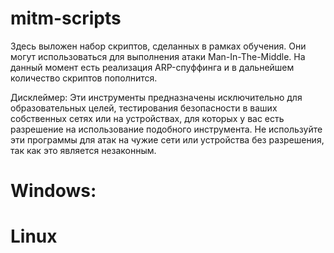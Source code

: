 # mitm-scripts
Здесь выложен набор скриптов, сделанных в рамках обучения. Они могут использоваться для выполнения атаки Man-In-The-Middle. На данный момент есть реализация ARP-спуффинга и в дальнейшем количество скриптов пополнится. 

Дисклеймер: Эти инструменты предназначены исключительно для образовательных целей, тестирования безопасности в ваших собственных сетях или на устройствах, для которых у вас есть разрешение на использование подобного инструмента. Не используйте эти программы для атак на чужие сети или устройства без разрешения, так как это является незаконным. 

# Windows:

# Linux

